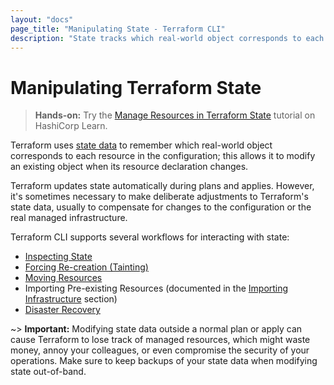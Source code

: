 ```yaml
---
layout: "docs"
page_title: "Manipulating State - Terraform CLI"
description: "State tracks which real-world object corresponds to each resource in the configuration. Inspect state, move or import resources, and more."
---
```


# Manipulating Terraform State

> **Hands-on:** Try the [Manage Resources in Terraform State](https://learn.hashicorp.com/tutorials/terraform/state-cli?utm_source=WEBSITE&utm_medium=WEB_IO&utm_offer=ARTICLE_PAGE&utm_content=DOCS) tutorial on HashiCorp Learn.

Terraform uses [state data](/docs/language/state/index.html) to remember which
real-world object corresponds to each resource in the configuration;
this allows it to modify an existing object when its resource declaration
changes.

Terraform updates state automatically during plans and applies. However, it's
sometimes necessary to make deliberate adjustments to Terraform's state data,
usually to compensate for changes to the configuration or the real managed
infrastructure.

Terraform CLI supports several workflows for interacting with state:

- [Inspecting State](/docs/cli/state/inspect.html)
- [Forcing Re-creation (Tainting)](/docs/cli/state/taint.html)
- [Moving Resources](/docs/cli/state/move.html)
- Importing Pre-existing Resources (documented in the
  [Importing Infrastructure](/docs/cli/import/index.html) section)
- [Disaster Recovery](/docs/cli/state/recover.html)

~> **Important:** Modifying state data outside a normal plan or apply can cause
Terraform to lose track of managed resources, which might waste money, annoy
your colleagues, or even compromise the security of your operations. Make sure
to keep backups of your state data when modifying state out-of-band.
